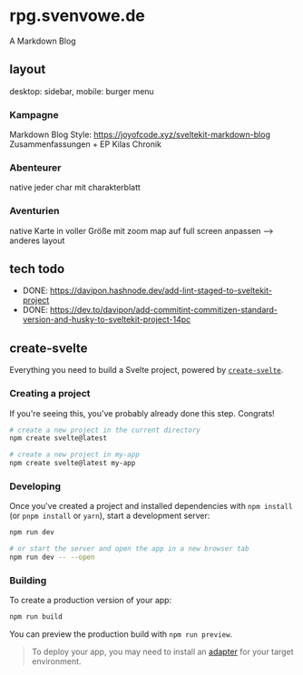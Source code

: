 # rpg.svenvowe.de

A Markdown Blog

## layout

desktop: sidebar, mobile: burger menu

### Kampagne

Markdown Blog Style: https://joyofcode.xyz/sveltekit-markdown-blog
Zusammenfassungen + EP
Kilas Chronik

### Abenteurer

native
jeder char mit charakterblatt

### Aventurien

native
Karte in voller Größe mit zoom
map auf full screen anpassen --> anderes layout

## tech todo

- DONE: https://davipon.hashnode.dev/add-lint-staged-to-sveltekit-project
- DONE: https://dev.to/davipon/add-commitint-commitizen-standard-version-and-husky-to-sveltekit-project-14pc

## create-svelte

Everything you need to build a Svelte project, powered by [`create-svelte`](https://github.com/sveltejs/kit/tree/master/packages/create-svelte).

### Creating a project

If you're seeing this, you've probably already done this step. Congrats!

```bash
# create a new project in the current directory
npm create svelte@latest

# create a new project in my-app
npm create svelte@latest my-app
```

### Developing

Once you've created a project and installed dependencies with `npm install` (or `pnpm install` or `yarn`), start a development server:

```bash
npm run dev

# or start the server and open the app in a new browser tab
npm run dev -- --open
```

### Building

To create a production version of your app:

```bash
npm run build
```

You can preview the production build with `npm run preview`.

> To deploy your app, you may need to install an [adapter](https://kit.svelte.dev/docs/adapters) for your target environment.
